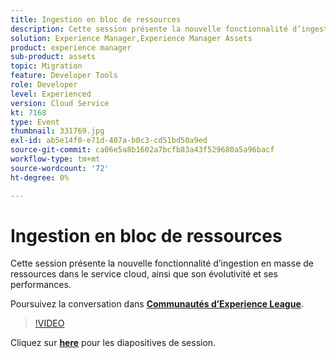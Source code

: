 ```yaml
---
title: Ingestion en bloc de ressources
description: Cette session présente la nouvelle fonctionnalité d’ingestion en masse de ressources dans le service cloud et son évolutivité et ses performances. Cette session a été diffusée dans le cadre d’un événement de contenu Adobe Developers Live.
solution: Experience Manager,Experience Manager Assets
product: experience manager
sub-product: assets
topic: Migration
feature: Developer Tools
role: Developer
level: Experienced
version: Cloud Service
kt: 7168
type: Event
thumbnail: 331769.jpg
exl-id: ab5e14f0-e71d-407a-b0c3-cd51bd50a9ed
source-git-commit: ca06e5a8b1602a7bcfb83a43f529680a5a96bacf
workflow-type: tm+mt
source-wordcount: '72'
ht-degree: 0%

---
```


# Ingestion en bloc de ressources

Cette session présente la nouvelle fonctionnalité d’ingestion en masse de ressources dans le service cloud, ainsi que son évolutivité et ses performances.

Poursuivez la conversation dans **[Communautés d’Experience League](http://adobe.ly/36Yd3v6)**.

>[!VIDEO](https://video.tv.adobe.com/v/331769/?quality=12&learn=on&hidetitle=true)

Cliquez sur **[here](/help/adobe-developers-live/assets/asset-bulk-ingestion.pdf)** pour les diapositives de session.
